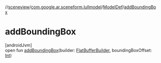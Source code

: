 //[sceneview](../../../index.md)/[com.google.ar.sceneform.lullmodel](../index.md)/[ModelDef](index.md)/[addBoundingBox](add-bounding-box.md)

# addBoundingBox

[androidJvm]\
open fun [addBoundingBox](add-bounding-box.md)(builder: [FlatBufferBuilder](../../com.google.flatbuffers/-flat-buffer-builder/index.md), boundingBoxOffset: [Int](https://kotlinlang.org/api/latest/jvm/stdlib/kotlin/-int/index.html))
